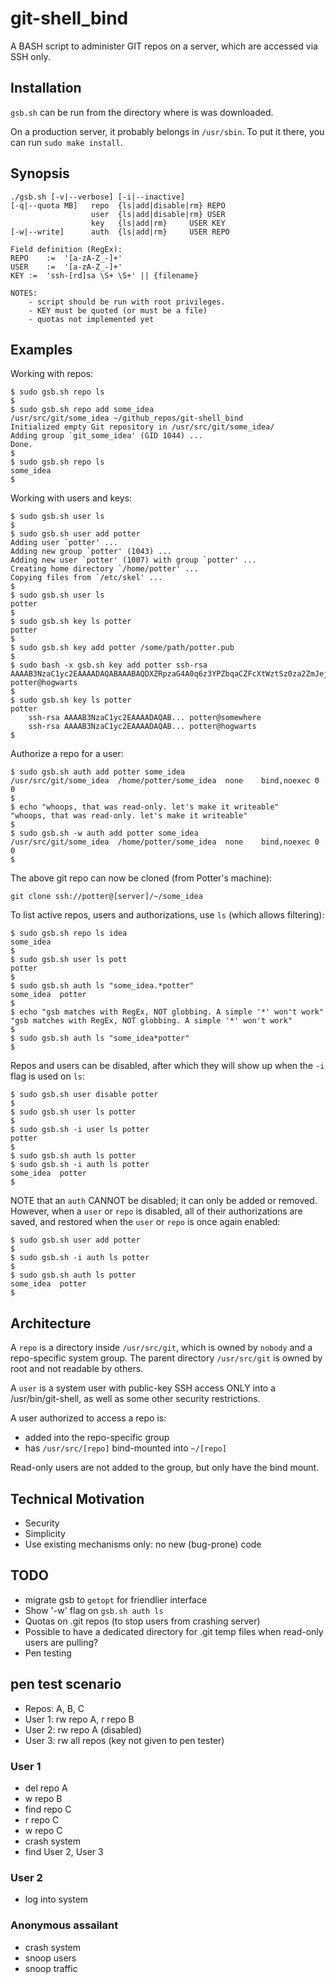 # git-shell_bind

A BASH script to administer GIT repos on a server, which are accessed via SSH only.

## Installation

`gsb.sh` can be run from the directory where is was downloaded.

On a production server, it probably belongs in `/usr/sbin`.
To put it there, you can run `sudo make install`.

## Synopsis

```
./gsb.sh [-v|--verbose] [-i|--inactive]
[-q|--quota MB]   repo	{ls|add|disable|rm}	REPO
                  user	{ls|add|disable|rm}	USER
                  key	{ls|add|rm}		USER KEY
[-w|--write]      auth	{ls|add|rm}		USER REPO

Field definition (RegEx):
REPO	:=	'[a-zA-Z_-]+'
USER	:=	'[a-zA-Z_-]+'
KEY	:=	'ssh-[rd]sa \S+ \S+' || {filename}

NOTES:
	- script should be run with root privileges.
	- KEY must be quoted (or must be a file)
	- quotas not implemented yet
```

## Examples

Working with repos:

```
$ sudo gsb.sh repo ls
$
$ sudo gsb.sh repo add some_idea
/usr/src/git/some_idea ~/github_repos/git-shell_bind
Initialized empty Git repository in /usr/src/git/some_idea/
Adding group `git_some_idea' (GID 1044) ...
Done.
$
$ sudo gsb.sh repo ls
some_idea
$
```

Working with users and keys:

```
$ sudo gsb.sh user ls
$
$ sudo gsb.sh user add potter
Adding user `potter' ...
Adding new group `potter' (1043) ...
Adding new user `potter' (1007) with group `potter' ...
Creating home directory `/home/potter' ...
Copying files from `/etc/skel' ...
$
$ sudo gsb.sh user ls
potter
$
$ sudo gsb.sh key ls potter
potter
$
$ sudo gsb.sh key add potter /some/path/potter.pub
$
$ sudo bash -x gsb.sh key add potter ssh-rsa AAAAB3NzaC1yc2EAAAADAQABAAABAQDXZRpzaG4A0q6z3YPZbqaCZFcXtWztSz0za2ZmJejdH+bqdwDaQK7CLg+9ohNFKcUSue9GjgodcP0TXvvRq8ZNC6Po/DrV5OShT2znbwdRU/rL3ydsOJL5NQX4XOwXeQgx+NgugjtHVoBnYpiHhkuLazMcqOIhITKkBlllj+oi8NR74BQdsadhOOAzCy8UarFWMz86RC5U57QbehPVIxBdoa7CY76u8rTSuPXySdLS1PpIfiwNAVTXx7QwsrZWHvs3q8Wy3Q6qJDmGIhJXgT+R73Fej+XNWqzYxc0wIh26XvCYj9LOTOwL+IEaohfdXvBonfTwWQOd6bXs1YsEWp9D potter@hogwarts
$
$ sudo gsb.sh key ls potter
potter
	ssh-rsa AAAAB3NzaC1yc2EAAAADAQAB... potter@somewhere
	ssh-rsa AAAAB3NzaC1yc2EAAAADAQAB... potter@hogwarts
$
```

Authorize a repo for a user:

```
$ sudo gsb.sh auth add potter some_idea
/usr/src/git/some_idea	/home/potter/some_idea	none	bind,noexec	0	0
$
$ echo "whoops, that was read-only. let's make it writeable"
"whoops, that was read-only. let's make it writeable"
$
$ sudo gsb.sh -w auth add potter some_idea
/usr/src/git/some_idea	/home/potter/some_idea	none	bind,noexec	0	0
$
```

The above git repo can now be cloned (from Potter's machine):

```
git clone ssh://potter@[server]/~/some_idea
```

To list active repos, users and authorizations, use `ls` (which allows filtering):

```
$ sudo gsb.sh repo ls idea
some_idea
$
$ sudo gsb.sh user ls pott
potter
$
$ sudo gsb.sh auth ls "some_idea.*potter"
some_idea  potter
$
$ echo "gsb matches with RegEx, NOT globbing. A simple '*' won't work"
"gsb matches with RegEx, NOT globbing. A simple '*' won't work"
$
$ sudo gsb.sh auth ls "some_idea*potter"
$
```

Repos and users can be disabled, after which they will show up when the `-i`
	flag is used on `ls`:

```
$ sudo gsb.sh user disable potter
$
$ sudo gsb.sh user ls potter
$
$ sudo gsb.sh -i user ls potter
potter
$
$ sudo gsb.sh auth ls potter
$ sudo gsb.sh -i auth ls potter
some_idea  potter
$
```

NOTE that an `auth` CANNOT be disabled; it can only be added or removed.
However, when a `user` or `repo` is disabled, all of their authorizations are saved,
	and restored when the `user` or `repo` is once again enabled:

```
$ sudo gsb.sh user add potter
$
$ sudo gsb.sh -i auth ls potter
$
$ sudo gsb.sh auth ls potter
some_idea  potter
$
```

## Architecture

A `repo` is a directory inside `/usr/src/git`, which is owned by `nobody`
	and a repo-specific system group.
The parent directory `/usr/src/git` is owned by root and not readable by others.

A `user` is a system user with public-key SSH access ONLY into a /usr/bin/git-shell,
	as well as some other security restrictions.

A user authorized to access a repo is:

-	added into the repo-specific group
-	has `/usr/src/[repo]` bind-mounted into `~/[repo]`

Read-only users are not added to the group, but only have the bind mount.

## Technical Motivation

-	Security
-	Simplicity
-	Use existing mechanisms only: no new (bug-prone) code

## TODO

- migrate gsb to `getopt` for friendlier interface
- Show '-w' flag on `gsb.sh auth ls`
- Quotas on .git repos (to stop users from crashing server)
- Possible to have a dedicated directory for .git temp files when read-only users
	are pulling?
- Pen testing

## pen test scenario

-	Repos: A, B, C
-	User 1: rw repo A, r repo B
-	User 2: rw repo A (disabled)
-	User 3: rw all repos (key not given to pen tester)

### User 1

-	del repo A
-	w repo B
-	find repo C
-	r repo C
-	w repo C
-	crash system
-	find User 2, User 3

### User 2

-	log into system

### Anonymous assailant

-	crash system
-	snoop users
-	snoop traffic
